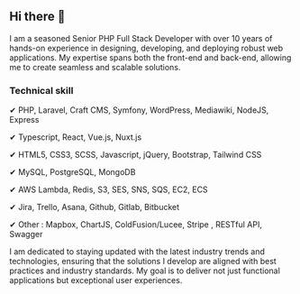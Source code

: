 ## Hi there 👋

I am a seasoned Senior PHP Full Stack Developer with over 10 years of hands-on experience in designing, developing, and deploying robust web applications. 
My expertise spans both the front-end and back-end, allowing me to create seamless and scalable solutions.

### Technical skill

✔ PHP, Laravel, Craft CMS, Symfony, WordPress, Mediawiki, NodeJS, Express

✔ Typescript, React, Vue.js, Nuxt.js

✔ HTML5, CSS3, SCSS, Javascript, jQuery, Bootstrap, Tailwind CSS

✔ MySQL, PostgreSQL, MongoDB

✔ AWS Lambda, Redis, S3, SES, SNS, SQS, EC2, ECS

✔ Jira, Trello, Asana, Github, Gitlab, Bitbucket

✔ Other : Mapbox, ChartJS, ColdFusion/Lucee, Stripe , RESTful API, Swagger


I am dedicated to staying updated with the latest industry trends and technologies, ensuring that the solutions I develop are aligned with best practices and industry standards.
My goal is to deliver not just functional applications but exceptional user experiences.
